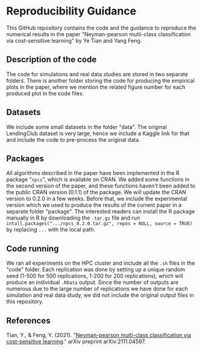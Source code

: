 Reproducibility Guidance
================

This GitHub repository contains the code and the guidance to reproduce the numerical results in the paper "Neyman-pearson multi-class classification via cost-sensitive learning" by Ye Tian and Yang Feng.

## Description of the code
The code for simulations and real data studies are stored in two separate folders. There is another folder storing the code for producing the empirical plots in the paper, where we mention the related figure number for each produced plot in the code files.

## Datasets
We include some small datasets in the folder "data". The original LendingClub dataset is very large, hence we include a Kaggle link for that and include the code to pre-process the original data.

## Packages
All algorithms described in the paper have been implemented in the R package "`npcs`", which is available on CRAN. We added some functions in the second version of the paper, and these functions haven't been added to the public CRAN version (0.1.1) of the package. We will update the CRAN version to 0.2.0 in a few weeks. Before that, we include the experimental version which we used to produce the results of the current paper in a separate folder "package". The interested readers can install the R package manually in R by downloading the `.tar.gz` file and run `intall.packages(".../npcs_0.2.0.tar.gz", repos = NULL, source = TRUE)` by replacing `...` with the local path.

## Code running
We ran all experiments on the HPC cluster and include all the `.sh` files in the "code" folder. Each replication was done by setting up a unique random seed (1-500 for 500 replications, 1-200 for 200 replications), which will produce an individual `.RData` output. Since the number of outputs are numerous due to the large number of replications we have done for each simulation and real data study, we did not include the original output files in this repository.


## References
Tian, Y., & Feng, Y. (2021). "[Neyman-pearson multi-class classification via cost-sensitive learning](https://arxiv.org/abs/2111.04597)." arXiv preprint arXiv:2111.04597.

